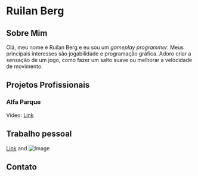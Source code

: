 # Ruilan Berg
## Sobre Mim
Olá, meu nome é Ruilan Berg e eu sou um _gameplay programmer_. Meus principais interesses são jogabilidade e programação gráfica. Adoro criar a sensação de um jogo, como fazer um salto suave ou melhorar a velocidade de movimento.

## Projetos Profissionais

### Alfa Parque
 Video: [Link](https://www.youtube.com/watch?v=If9X6rucgv0)

## Trabalho pessoal

[Link](url) and ![Image](src)

## Contato
